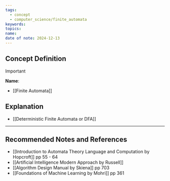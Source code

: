 ```yaml
---
tags:
  - concept
  - computer_science/finite_automata
keywords: 
topics: 
name: 
date of note: 2024-12-13
---
```


## Concept Definition

>[!important]
>**Name**: 



- [[Finite Automata]]

## Explanation



- [[Deterministic Finite Automata or DFA]]




-----------
##  Recommended Notes and References


- [[Introduction to Automata Theory Language and Computation by Hopcroft]] pp 55 - 64
- [[Artificial Intelligence Modern Approach by Russell]]
- [[Algorithm Design Manual by Skiena]] pp 703
- [[Foundations of Machine Learning by Mohri]] pp 361